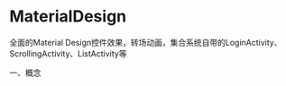 # MaterialDesign
全面的Material Design控件效果，转场动画，集合系统自带的LoginActivity、ScrollingActivity、ListActivity等



一、概念
